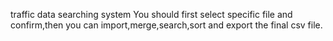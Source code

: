 traffic data searching system
You should first select specific file and confirm,then you can import,merge,search,sort and export the final csv file.
